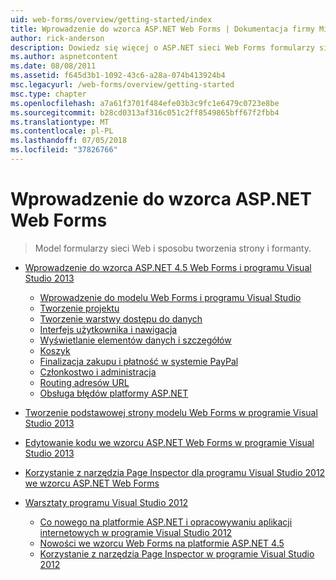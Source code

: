 ```yaml
---
uid: web-forms/overview/getting-started/index
title: Wprowadzenie do wzorca ASP.NET Web Forms | Dokumentacja firmy Microsoft
author: rick-anderson
description: Dowiedz się więcej o ASP.NET sieci Web Forms formularzy sieci Web ASP.NET umożliwia kompilacji dynamicznych witryn sieci Web przy użyciu znanego modelu przeciągania i upuszczania, oparte na zdarzeniach. Powierzchni projektowej i hund...
ms.author: aspnetcontent
ms.date: 08/08/2011
ms.assetid: f645d3b1-1092-43c6-a28a-074b413924b4
msc.legacyurl: /web-forms/overview/getting-started
msc.type: chapter
ms.openlocfilehash: a7a61f3701f484efe03b3c9fc1e6479c0723e8be
ms.sourcegitcommit: b28cd0313af316c051c2ff8549865bff67f2fbb4
ms.translationtype: MT
ms.contentlocale: pl-PL
ms.lasthandoff: 07/05/2018
ms.locfileid: "37826766"
---
```

<a name="getting-started-with-aspnet-web-forms"></a>Wprowadzenie do wzorca ASP.NET Web Forms
====================
> Model formularzy sieci Web i sposobu tworzenia strony i formanty.


- [Wprowadzenie do wzorca ASP.NET 4.5 Web Forms i programu Visual Studio 2013](getting-started-with-aspnet-45-web-forms/index.md)

    - [Wprowadzenie do modelu Web Forms i programu Visual Studio](getting-started-with-aspnet-45-web-forms/introduction-and-overview.md)
    - [Tworzenie projektu](getting-started-with-aspnet-45-web-forms/create-the-project.md)
    - [Tworzenie warstwy dostępu do danych](getting-started-with-aspnet-45-web-forms/create_the_data_access_layer.md)
    - [Interfejs użytkownika i nawigacja](getting-started-with-aspnet-45-web-forms/ui_and_navigation.md)
    - [Wyświetlanie elementów danych i szczegółów](getting-started-with-aspnet-45-web-forms/display_data_items_and_details.md)
    - [Koszyk](getting-started-with-aspnet-45-web-forms/shopping-cart.md)
    - [Finalizacja zakupu i płatność w systemie PayPal](getting-started-with-aspnet-45-web-forms/checkout-and-payment-with-paypal.md)
    - [Członkostwo i administracja](getting-started-with-aspnet-45-web-forms/membership-and-administration.md)
    - [Routing adresów URL](getting-started-with-aspnet-45-web-forms/url-routing.md)
    - [Obsługa błędów platformy ASP.NET](getting-started-with-aspnet-45-web-forms/aspnet-error-handling.md)
- [Tworzenie podstawowej strony modelu Web Forms w programie Visual Studio 2013](creating-a-basic-web-forms-page.md)
- [Edytowanie kodu we wzorcu ASP.NET Web Forms w programie Visual Studio 2013](code-editing-in-web-forms-pages.md)
- [Korzystanie z narzędzia Page Inspector dla programu Visual Studio 2012 we wzorcu ASP.NET Web Forms](using-page-inspector-in-a-visual-studio-11-beta-web-forms-project.md)
- [Warsztaty programu Visual Studio 2012](hands-on-labs/index.md)

    - [Co nowego na platformie ASP.NET i opracowywaniu aplikacji internetowych w programie Visual Studio 2012](hands-on-labs/whats-new-in-aspnet-and-web-development-in-visual-studio-2012.md)
    - [Nowości we wzorcu Web Forms na platformie ASP.NET 4.5](hands-on-labs/whats-new-in-web-forms-in-aspnet-45.md)
    - [Korzystanie z narzędzia Page Inspector w programie Visual Studio 2012](hands-on-labs/using-page-inspector-in-visual-studio-2012.md)
